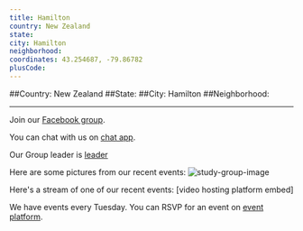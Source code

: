 ```yaml
---
title: Hamilton
country: New Zealand
state: 
city: Hamilton
neighborhood: 
coordinates: 43.254687, -79.86782
plusCode:
---
```


##Country: New Zealand
##State: 
##City: Hamilton
##Neighborhood: 
*****
Join our [Facebook group](https://www.facebook.com/groups/free.code.camp.hamilton.nz).

You can chat with us on [chat app]().

Our Group leader is [leader]()

Here are some pictures from our recent events:
![study-group-image]()

Here's a stream of one of our recent events:
[video hosting platform embed]

We have events every Tuesday. You can RSVP for an event on [event platform]().
